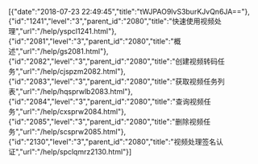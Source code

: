 [{"date":"2018-07-23 22:49:45","title":"tWJPAO9lvS3burKJvQn6JA=="},{"id":"1241","level":"3","parent_id":"2080","title":"快速使用视频处理","url":"/help/yspcl1241.html"},{"id":"2081","level":"3","parent_id":"2080","title":"概述","url":"/help/gs2081.html"},{"id":"2082","level":"3","parent_id":"2080","title":"创建视频转码任务","url":"/help/cjspzm2082.html"},{"id":"2083","level":"3","parent_id":"2080","title":"获取视频任务列表","url":"/help/hqsprwlb2083.html"},{"id":"2084","level":"3","parent_id":"2080","title":"查询视频任务","url":"/help/cxsprw2084.html"},{"id":"2085","level":"3","parent_id":"2080","title":"删除视频任务","url":"/help/scsprw2085.html"},{"id":"2130","level":"3","parent_id":"2080","title":"视频处理签名认证","url":"/help/spclqmrz2130.html"}]